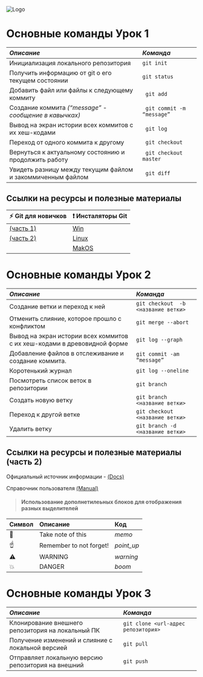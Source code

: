 ![Logo](logo.png "Git")

# Основные команды Урок 1

|_Описание_|_Команда_|
|:-|:-|
|	Инициализация локального репозитория	|	``` git init ```|
|	Получить информацию от git о его текущем состоянии|```git status```|
|	Добавить файл или файлы к следующему коммиту|	``` git add```|
|	Создание коммита _(“message” - сообщение в кавычках)_|	``` git commit -m “message”```|
|	Вывод на экран истории всех коммитов с их хеш-кодами|	``` git log```|
|	Переход от одного коммита к другому|	``` git checkout```|
|	Вернуться к актуальному состоянию и продолжить работу|	``` git checkout master```|
|	Увидеть разницу между текущим файлом и закоммиченным файлом|	``` git diff```|

## Ссылки на ресурсы и полезные материалы


| :zap:  Git для новичков | :exclamation: Инсталяторы Git |
|-------------------------|-------------------------------|
|[(часть 1)](https://habr.com/ru/articles/541258/ "Что такое Git и зачем он нужен?")| [Win](https://git-scm.com/download/win) |
|[(часть 2)](https://habr.com/ru/articles/542616/ "Работа в команде над одним проектом")|[Linux](https://git-scm.com/download/linux)|
||[MakOS](https://git-scm.com/download/mac)|


# Основные команды Урок 2
|_Описание_|_Команда_|
|:-|:-|
| Создание ветки и переход к ней | ```git checkout  -b <название ветки>``` |
| Отменить слияние, которое прошло с конфликтом|``` git merge --abort ```|
| Вывод на экран истории всех коммитов с их хеш-кодами в древовидной форме|``` git log --graph ```|
| Добавление файлов в отслеживание и создание коммита.|``` git commit -am “message” ```|
| Коротенький журнал|``` git log --oneline ```|
| Посмотреть список веток в репозитории|``` git branch ```|
| Создать новую ветку|``` git branch <название ветки> ```|
| Переход к другой ветке|``` git checkout <название ветки> ```|
| Удалить ветку|``` git branch -d <название ветки> ```|


## Ссылки на ресурсы и полезные материалы (часть 2)

Официальный источник информации - [(Docs)](https://git-scm.com/doc "Git документация")

Справочник пользователя [(Manual)](https://git.github.io/htmldocs/user-manual.html "Очень много текста")



> #### Использование дополнетилеьных блоков для отображения разных выделителей

| Символ        | Описание                | Код        |
|:--------------|:------------------------|:-----------|
| :memo:        | Take note of this       | _memo_     |
| :point_up:    | Remember to not forget! | _point_up_ |
| :warning:     | WARNING                 | _warning_  |
| :boom:        | DANGER                  | _boom_     |

# Основные команды Урок 3
|_Описание_|_Команда_|
|:-|:-|
| Клонирование внешнего репозитория на  локальный ПК | ```git clone <url-адрес репозитория>``` |
| Получение изменений и слияние с локальной версией | ```git pull``` |
| Отправляет локальную версию репозитория на внешний | ```git push``` |


